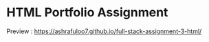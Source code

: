 # HTML Portfolio Assignment

Preview : https://ashrafuloo7.github.io/full-stack-assignment-3-html/

